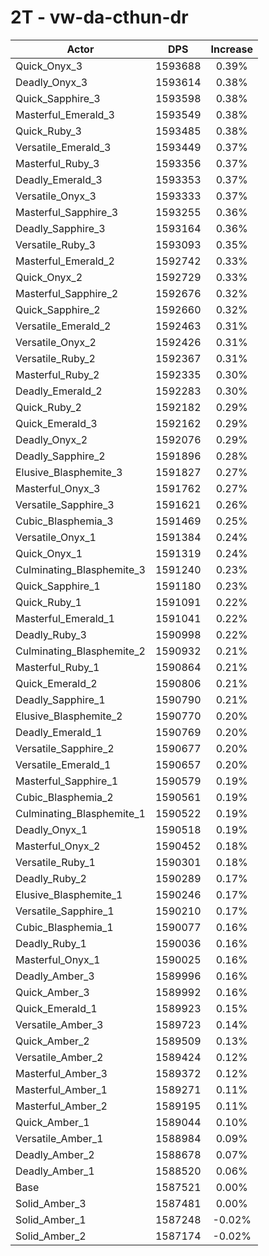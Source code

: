 # 2T - vw-da-cthun-dr
| Actor | DPS | Increase |
|---|:---:|:---:|
|Quick_Onyx_3|1593688|0.39%|
|Deadly_Onyx_3|1593614|0.38%|
|Quick_Sapphire_3|1593598|0.38%|
|Masterful_Emerald_3|1593549|0.38%|
|Quick_Ruby_3|1593485|0.38%|
|Versatile_Emerald_3|1593449|0.37%|
|Masterful_Ruby_3|1593356|0.37%|
|Deadly_Emerald_3|1593353|0.37%|
|Versatile_Onyx_3|1593333|0.37%|
|Masterful_Sapphire_3|1593255|0.36%|
|Deadly_Sapphire_3|1593164|0.36%|
|Versatile_Ruby_3|1593093|0.35%|
|Masterful_Emerald_2|1592742|0.33%|
|Quick_Onyx_2|1592729|0.33%|
|Masterful_Sapphire_2|1592676|0.32%|
|Quick_Sapphire_2|1592660|0.32%|
|Versatile_Emerald_2|1592463|0.31%|
|Versatile_Onyx_2|1592426|0.31%|
|Versatile_Ruby_2|1592367|0.31%|
|Masterful_Ruby_2|1592335|0.30%|
|Deadly_Emerald_2|1592283|0.30%|
|Quick_Ruby_2|1592182|0.29%|
|Quick_Emerald_3|1592162|0.29%|
|Deadly_Onyx_2|1592076|0.29%|
|Deadly_Sapphire_2|1591896|0.28%|
|Elusive_Blasphemite_3|1591827|0.27%|
|Masterful_Onyx_3|1591762|0.27%|
|Versatile_Sapphire_3|1591621|0.26%|
|Cubic_Blasphemia_3|1591469|0.25%|
|Versatile_Onyx_1|1591384|0.24%|
|Quick_Onyx_1|1591319|0.24%|
|Culminating_Blasphemite_3|1591240|0.23%|
|Quick_Sapphire_1|1591180|0.23%|
|Quick_Ruby_1|1591091|0.22%|
|Masterful_Emerald_1|1591041|0.22%|
|Deadly_Ruby_3|1590998|0.22%|
|Culminating_Blasphemite_2|1590932|0.21%|
|Masterful_Ruby_1|1590864|0.21%|
|Quick_Emerald_2|1590806|0.21%|
|Deadly_Sapphire_1|1590790|0.21%|
|Elusive_Blasphemite_2|1590770|0.20%|
|Deadly_Emerald_1|1590769|0.20%|
|Versatile_Sapphire_2|1590677|0.20%|
|Versatile_Emerald_1|1590657|0.20%|
|Masterful_Sapphire_1|1590579|0.19%|
|Cubic_Blasphemia_2|1590561|0.19%|
|Culminating_Blasphemite_1|1590522|0.19%|
|Deadly_Onyx_1|1590518|0.19%|
|Masterful_Onyx_2|1590452|0.18%|
|Versatile_Ruby_1|1590301|0.18%|
|Deadly_Ruby_2|1590289|0.17%|
|Elusive_Blasphemite_1|1590246|0.17%|
|Versatile_Sapphire_1|1590210|0.17%|
|Cubic_Blasphemia_1|1590077|0.16%|
|Deadly_Ruby_1|1590036|0.16%|
|Masterful_Onyx_1|1590025|0.16%|
|Deadly_Amber_3|1589996|0.16%|
|Quick_Amber_3|1589992|0.16%|
|Quick_Emerald_1|1589923|0.15%|
|Versatile_Amber_3|1589723|0.14%|
|Quick_Amber_2|1589509|0.13%|
|Versatile_Amber_2|1589424|0.12%|
|Masterful_Amber_3|1589372|0.12%|
|Masterful_Amber_1|1589271|0.11%|
|Masterful_Amber_2|1589195|0.11%|
|Quick_Amber_1|1589044|0.10%|
|Versatile_Amber_1|1588984|0.09%|
|Deadly_Amber_2|1588678|0.07%|
|Deadly_Amber_1|1588520|0.06%|
|Base|1587521|0.00%|
|Solid_Amber_3|1587481|0.00%|
|Solid_Amber_1|1587248|-0.02%|
|Solid_Amber_2|1587174|-0.02%|
